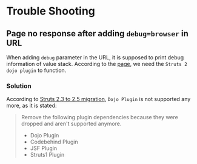 # Trouble Shooting

## Page no response after adding `debug=browser` in URL

When adding `debug` parameter in the URL, it is supposed to print debug information of value stack.
According to the [page](https://struts.apache.org/getting-started/debugging-struts.html), we need the `Struts 2 dojo plugin` to function.

### Solution
According to [Struts 2.3 to 2.5 migration](https://cwiki.apache.org/confluence/display/WW/Struts+2.3+to+2.5+migration),
`Dojo Plugin` is not supported any more, as it is stated:

> Remove the following plugin dependencies because they were dropped and aren't supported anymore.
>  
> * Dojo Plugin
> * Codebehind Plugin
> * JSF Plugin
> * Struts1 Plugin


